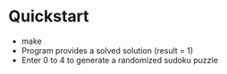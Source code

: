 Quickstart
==========

- make
- Program provides a solved solution (result = 1)
- Enter 0 to 4 to generate a randomized sudoku puzzle
